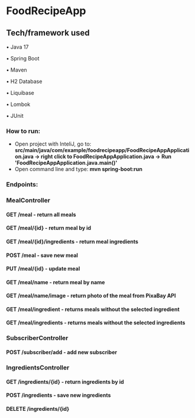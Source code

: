 # FoodRecipeApp
## Tech/framework used 
• Java 17

• Spring Boot

• Maven

• H2 Database

• Liquibase

• Lombok

• JUnit

### How to run:
- Open project with InteliJ, go to: **src/main/java/com/example/foodrecipeapp/FoodRecipeAppApplication.java -> right click to FoodRecipeAppApplication.java -> Run 'FoodRecipeAppApplication.java.main()'**
- Open command line and type: **mvn spring-boot:run**
### Endpoints:

### MealController
####  GET /meal - return all meals
####  GET /meal/{id} - return meal by id
####  GET /meal/{id}/ingredients - return meal ingredients
####  POST /meal - save new meal
####  PUT /meal/{id} - update meal
####  GET /meal/name - return meal by name
####  GET /meal/name/image - return photo of the meal from PixaBay API
####  GET /meal/ingredient - returns meals without the selected ingredient
####  GET /meal/ingredients - returns meals without the selected ingredients

### SubscriberController
####  POST /subscriber/add - add new subscriber

### IngredientsController
####  GET /ingredients/{id} - return ingredients by id
####  POST /ingredients - save new ingredients
####  DELETE /ingredients/{id} 






